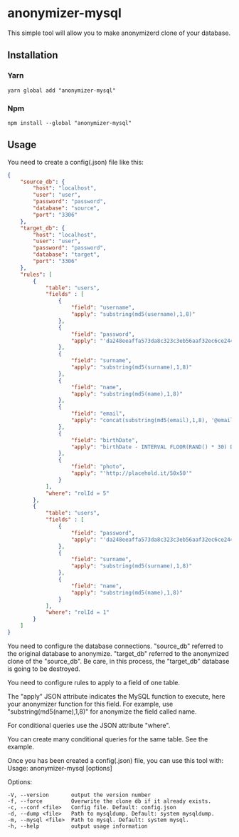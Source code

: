 # anonymizer-mysql

This simple tool will allow you to make anonymizerd clone of your database.

## Installation

### Yarn

```shell
yarn global add "anonymizer-mysql"
```

### Npm

```shell
npm install --global "anonymizer-mysql"
```

## Usage

You need to create a config(.json) file like this:

```json
{
    "source_db": {
        "host": "localhost",
        "user": "user",
        "password": "password",
        "database": "source",
        "port": "3306"
    },
    "target_db": {
        "host": "localhost",
        "user": "user",
        "password": "password",
        "database": "target",
        "port": "3306"
    },
    "rules": [
        {
            "table": "users",
            "fields" : [
                {
                    "field": "username",
                    "apply": "substring(md5(username),1,8)"
                },
                {
                    "field": "password",
                    "apply": "'da248eeaffa573da8c323c3eb56aaf32ec6ce244e401a24c55f30c907d0bbfb5'"
                },
                {
                    "field": "surname",
                    "apply": "substring(md5(surname),1,8)"
                },
                {
                    "field": "name",
                    "apply": "substring(md5(name),1,8)"
                },
                {
                    "field": "email",
                    "apply": "concat(substring(md5(email),1,8), '@email.com')"
                },
                {
                    "field": "birthDate",
                    "apply": "birthDate - INTERVAL FLOOR(RAND() * 30) DAY"
                },
                {
                    "field": "photo",
                    "apply": "'http://placehold.it/50x50'"
                }
            ],
            "where": "rolId = 5"
        },
        {
            "table": "users",
            "fields" : [
                {
                    "field": "password",
                    "apply": "'da248eeaffa573da8c323c3eb56aaf32ec6ce244e401a24c55f30c907d0bbfb5'"
                },
                {
                    "field": "surname",
                    "apply": "substring(md5(surname),1,8)"
                },
                {
                    "field": "name",
                    "apply": "substring(md5(name),1,8)"
                }
            ],
            "where": "rolId = 1"
        }
    ]
}
```

You need to configure the database connections. "source_db" referred to the original database to anonymize. "target_db" referred to the anonymized clone of the "source_db". Be care, in this process, the "target_db" database is going to be destroyed.

You need to configure rules to apply to a field of one table. 

The "apply" JSON attribute indicates the MySQL function to execute, here your anonymizer function for this field. For example, use "substring(md5(name),1,8)" for anonymize the field called name.

For conditional queries use the JSON attribute "where".

You can create many conditional queries for the same table. See the example.

Once you has been created a config(.json) file, you can use this tool with:
Usage: anonymizer-mysql [options]

Options:

    -V, --version       output the version number
    -f, --force         Overwrite the clone db if it already exists.
    -c, --conf <file>   Config file. Default: config.json
    -d, --dump <file>   Path to mysqldump. Default: system mysqldump.
    -m, --mysql <file>  Path to mysql. Default: system mysql.
    -h, --help          output usage information
